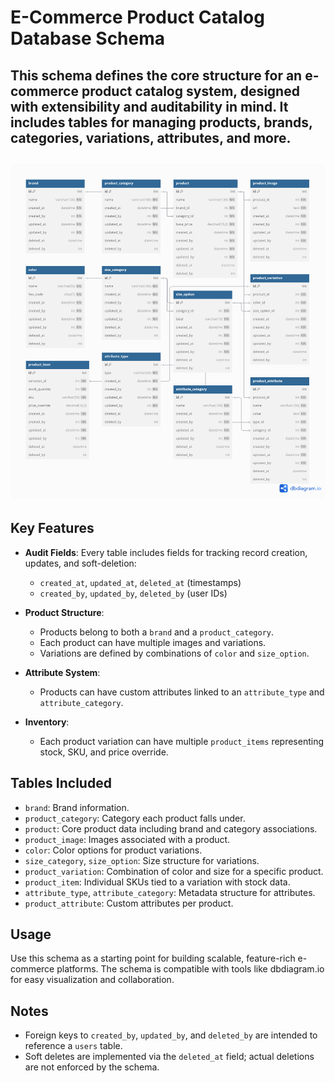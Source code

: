 # E-Commerce Product Catalog Database Schema

This schema defines the core structure for an e-commerce product catalog system, designed with extensibility and auditability in mind. It includes tables for managing products, brands, categories, variations, attributes, and more.
-----
![Bookstore Schema](assets/ERD.png)
-----
## Key Features

- **Audit Fields**: Every table includes fields for tracking record creation, updates, and soft-deletion:
  - `created_at`, `updated_at`, `deleted_at` (timestamps)
  - `created_by`, `updated_by`, `deleted_by` (user IDs)

- **Product Structure**:
  - Products belong to both a `brand` and a `product_category`.
  - Each product can have multiple images and variations.
  - Variations are defined by combinations of `color` and `size_option`.

- **Attribute System**:
  - Products can have custom attributes linked to an `attribute_type` and `attribute_category`.

- **Inventory**:
  - Each product variation can have multiple `product_items` representing stock, SKU, and price override.

## Tables Included

- `brand`: Brand information.
- `product_category`: Category each product falls under.
- `product`: Core product data including brand and category associations.
- `product_image`: Images associated with a product.
- `color`: Color options for product variations.
- `size_category`, `size_option`: Size structure for variations.
- `product_variation`: Combination of color and size for a specific product.
- `product_item`: Individual SKUs tied to a variation with stock data.
- `attribute_type`, `attribute_category`: Metadata structure for attributes.
- `product_attribute`: Custom attributes per product.

## Usage

Use this schema as a starting point for building scalable, feature-rich e-commerce platforms. The schema is compatible with tools like dbdiagram.io for easy visualization and collaboration.

## Notes

- Foreign keys to `created_by`, `updated_by`, and `deleted_by` are intended to reference a `users` table.
- Soft deletes are implemented via the `deleted_at` field; actual deletions are not enforced by the schema.

